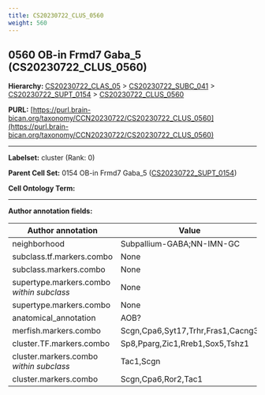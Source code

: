 ```yaml
---
title: CS20230722_CLUS_0560
weight: 560
---
```

## 0560 OB-in Frmd7 Gaba_5 (CS20230722_CLUS_0560)
<b>Hierarchy: </b>
[CS20230722_CLAS_05](../CS20230722_CLAS_05) >
[CS20230722_SUBC_041](../CS20230722_SUBC_041) >
[CS20230722_SUPT_0154](../CS20230722_SUPT_0154) >
[CS20230722_CLUS_0560](../CS20230722_CLUS_0560)

**PURL:** [https://purl.brain-bican.org/taxonomy/CCN20230722/CS20230722_CLUS_0560](https://purl.brain-bican.org/taxonomy/CCN20230722/CS20230722_CLUS_0560)

---


**Labelset:** cluster (Rank: 0)

**Parent Cell Set:** 0154 OB-in Frmd7 Gaba_5 ([CS20230722_SUPT_0154](../CS20230722_SUPT_0154))



**Cell Ontology Term:** 

[MARKER GENES.]: #


---

[TRANSFERRED ANNOTATIONS.]: #


[AUTHOR ANNOTATION FIELDS.]: #


**Author annotation fields:**

| Author annotation | Value |
|-------------------|-------|
|neighborhood|Subpallium-GABA;NN-IMN-GC|
|subclass.tf.markers.combo|None|
|subclass.markers.combo|None|
|supertype.markers.combo _within subclass_|None|
|supertype.markers.combo|None|
|anatomical_annotation|AOB?|
|merfish.markers.combo|Scgn,Cpa6,Syt17,Trhr,Fras1,Cacng3|
|cluster.TF.markers.combo|Sp8,Pparg,Zic1,Rreb1,Sox5,Tshz1|
|cluster.markers.combo _within subclass_|Tac1,Scgn|
|cluster.markers.combo|Scgn,Cpa6,Ror2,Tac1|
